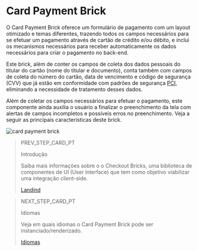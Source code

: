# Card Payment Brick

O Card Payment Brick oferece um formulário de pagamento com um layout otimizado e temas diferentes, trazendo todos os campos necessários para se efetuar um pagamento através de cartão de crédito e/ou débito, e inclui os mecanismos necessários para receber automaticamente os dados necessários para criar o pagamento no back-end.

Este brick, além de conter os campos de coleta dos dados pessoais do titular do cartão (nome do titular e documento), conta também com campos de coleta do número do cartão, data de vencimento e código de segurança (CVV) que já estão em conformidade com padrões de segurança [PCI](/developers/pt/docs/checkout-bricks/additional-content/security/pci), eliminando a necessidade de tratamento desses dados.

Além de coletar os campos necessários para efetuar o pagamento, este componente ainda auxilia o usuário a finalizar o preenchimento da tela com alertas de campos incompletos e possíveis erros no preenchimento. Veja a seguir as principais caracteristicas deste brick. 

![card payment brick](checkout-bricks/card-payment.png)

> PREV_STEP_CARD_PT
>
> Introdução
>
> Saiba mais informações sobre o o Checkout Bricks, uma biblioteca de componentes de UI (User interface) que tem como objetivo viabilizar uma integração client-side.
>
> [Landind](/developers/pt/docs/checkout-bricks-beta/landing)

> NEXT_STEP_CARD_PT
>
> Idiomas
>
> Veja em quais idiomas o Card Payment Brick pode ser instanciado/renderizado.
>
> [Idiomas](/developers/pt/docs/checkout-bricks-beta/characteristics/languages) 
